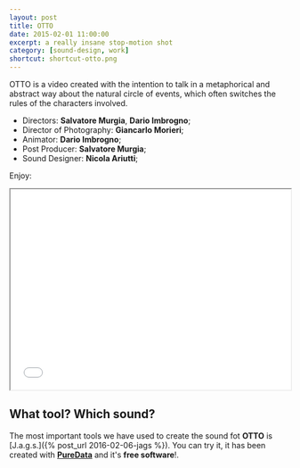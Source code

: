 ```yaml
---
layout: post
title: OTTO
date: 2015-02-01 11:00:00
excerpt: a really insane stop-motion shot
category: [sound-design, work]
shortcut: shortcut-otto.png
---
```


OTTO is a video created with the intention to talk in a metaphorical and abstract way about the natural circle of events, which often switches the rules of the characters involved.

* Directors: **Salvatore Murgia**, **Dario Imbrogno**;
* Director of Photography: **Giancarlo Morieri**;
* Animator: **Dario Imbrogno**;
* Post Producer: **Salvatore Murgia**;
* Sound Designer: **Nicola Ariutti**;

Enjoy:

<iframe src="//player.vimeo.com/video/118407522" width="100%" height="360" allowfullscreen></iframe>

## What tool? Which sound?
The most important tools we have used to create the sound fot **OTTO** is [J.a.g.s.]({% post_url 2016-02-06-jags %}). You can try it, it has been created with [**PureData**](http://puredata.info/) and it's **free software**!.
